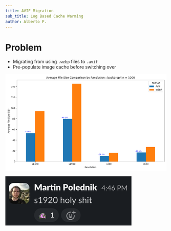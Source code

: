 ```yaml
---
title: AVIF Migration
sub_title: Log Based Cache Warming
author: Alberto P.
---
```

Problem
===
- Migrating from using `.webp` files to `.avif`
- Pre-populate image cache before switching over

<!-- -->

![image:width:15%](./assets/backdrop_benchmark.png)

<!-- -->

![image:width:15%](./assets/martin.png)
